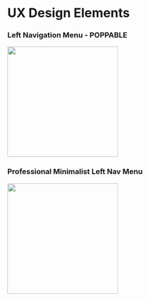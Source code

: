 # UX Design Elements

### Left Navigation Menu - POPPABLE
<img src="https://github.com/bbruns97/UX-Design-Elements/blob/main/UX%20Element%20Images/Bubble_Left_Nav2.png" width="250">

### Professional Minimalist Left Nav Menu
<img src="https://github.com/bbruns97/UX-Design-Elements/blob/main/UX%20Element%20Images/Professional_Side_Menu.png" width="250">


